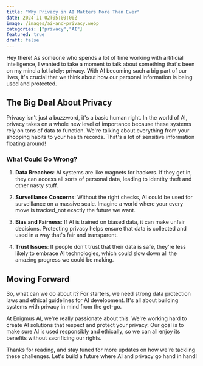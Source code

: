 ```yaml
---
title: "Why Privacy in AI Matters More Than Ever"
date: 2024-11-02T05:00:00Z
image: /images/ai-and-privacy.webp
categories: ["privacy","AI"]
featured: true
draft: false
---
```


Hey there! As someone who spends a lot of time working with artificial intelligence, I wanted to take a moment to talk about something that's been on my mind a lot lately: privacy. With AI becoming such a big part of our lives, it's crucial that we think about how our personal information is being used and protected.

## The Big Deal About Privacy

Privacy isn't just a buzzword, it's a basic human right. In the world of AI, privacy takes on a whole new level of importance because these systems rely on tons of data to function. We're talking about everything from your shopping habits to your health records. That's a lot of sensitive information floating around!

### What Could Go Wrong?

1. **Data Breaches**: AI systems are like magnets for hackers. If they get in, they can access all sorts of personal data, leading to identity theft and other nasty stuff.

2. **Surveillance Concerns**: Without the right checks, AI could be used for surveillance on a massive scale. Imagine a world where your every move is tracked_not exactly the future we want.

3. **Bias and Fairness**: If AI is trained on biased data, it can make unfair decisions. Protecting privacy helps ensure that data is collected and used in a way that's fair and transparent.

4. **Trust Issues**: If people don't trust that their data is safe, they're less likely to embrace AI technologies, which could slow down all the amazing progress we could be making.

## Moving Forward

So, what can we do about it? For starters, we need strong data protection laws and ethical guidelines for AI development. It's all about building systems with privacy in mind from the get-go.

At Enigmus AI, we're really passionate about this. We're working hard to create AI solutions that respect and protect your privacy. Our goal is to make sure AI is used responsibly and ethically, so we can all enjoy its benefits without sacrificing our rights.

Thanks for reading, and stay tuned for more updates on how we're tackling these challenges. Let's build a future where AI and privacy go hand in hand!
